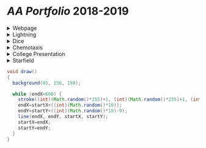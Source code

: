 # *AA Portfolio* 2018-2019

<details>
 <summary>Webpage</summary>
 <p>
  
  <a href="https://bharatha21.github.io/WebPageAashish/WebTest/Vacations.html">Vacations<br></a>
   
 
 <p>
 When I look back on my WebPage, it is really cool to see how I was able to display my cool photos from all 
        the vacations I have been on, on to a web page. This was a big step for my understanding on how much I can 
        do with java and html. It also made me realize how much I am capable of doing much more.
</p>
</p>
</details>    
 
  
  
 <details>
 <summary>Lightning</summary>
 <p>
  
  <a href="https://bharatha21.github.io/lightning2/">Rattatouile<br></a>
 
 <p>
Looking back on my Lightnig project, I remember how difficult it was to actually get the Lightning to appear
        on the screen. It was during this project that I became really comfortable asking for help when I was on the
        struggle bus. The project itself turned out good, although I might have to recheck my color schemes.
</p>
</p>
</details>     
     
     
     
     
 <details>
 <summary>Dice</summary>
 <p>
  
  <a href="https://bharatha21.github.io/dice3/">(D)Ice on My Wrist<br></a>
 
 <p>
Dice was one of my favorite projects we did all Tri, not only did I have fun while doing it but I figured it 
        out early and was able to tinker and make it better.
</p>
 </p> 
</details>


 <details>
 <summary>Chemotaxis</summary>
 <p>
  <a href="https://bharatha21.github.io/chemotaxis4/">Mint Oreos<nr></a>
 <p>
   <a href="https://bharatha21.github.io/PracticeChemo/">Modern Art<br></a>
 </p>
 <p>
 Chemotaxis was rough. It was really funny how I got my project, at first I created a bunch of circle objects
 and played around with the randomizer(which crated Modern Art) and then I just messed around with it more to get my final result. I can   still make it better, but I like where I ended.  
</p>
 </p>
</details> 


 
<details>
 <summary>College Presentation</summary>
 <p>
  
  <a href="https://docs.google.com/presentation/d/1dwFqulrfwr6D_06PPsU23uqHluj66n033EemwrsieE0/edit?usp=sharing">Purdue Pete<br></a>
 <p>
 I really liked the college presentation project. It was cool to do research on colleges and learn more specifclly the comp sci department. It was also a really different expirence actually calling a proffessor, it's something I have never done before, but I am glad I did it.
</p>
 </p>
 </details>
 
 
 <details>
  <summary>Starfield</summary>
 <p> 
  <a href="https://bharatha21.github.io/starfield5/">Starfield<br></a>
 <p>
 Starfield was really fun, although it was difficult and confusing, I still had a good time doing it. I ended up doing an American themed project. The most difficult part was getting the ineritance and interface to work.  
</p>
    
 </p>
</details>




```Java
void draw()
{
  background(85, 156, 198);

  while (endX<600) {
    stroke((int)(Math.random()*255)+1, (int)(Math.random()*255)+1, (int)(Math.random()*255)+1) ;
    endX=startX+((int)(Math.random()*10));
    endY=startY+((int)(Math.random()*19)-9);
    line(endX, endY, startX, startY);
    startX=endX;
    startY=endY;
  }
}
```
